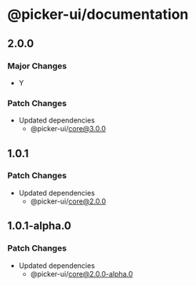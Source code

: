 # @picker-ui/documentation

## 2.0.0

### Major Changes

-   Y

### Patch Changes

-   Updated dependencies
    -   @picker-ui/core@3.0.0

## 1.0.1

### Patch Changes

-   Updated dependencies
    -   @picker-ui/core@2.0.0

## 1.0.1-alpha.0

### Patch Changes

-   Updated dependencies
    -   @picker-ui/core@2.0.0-alpha.0
